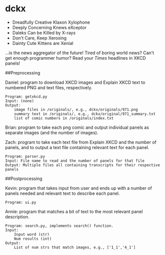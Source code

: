 # dckx

* Dreadfully Creative Klaxon Xylophone
* Deeply Concerning Knews eXceptor
* Daleks Can be Killed by X-rays
* Don't Care, Keep Xeroxing
* Dainty Cute Kittens are Xenial

...is the news aggregator of the future! Tired of boring world news? Can't
get enough programmer humor? Read your *Times* headlines in XKCD panels!

##Preprocessing

Daniel: program to download XKCD images and Explain XKCD text to numbered
PNG and text files, respectively.

	Program: getxkcd.py
	Input: (none)
	Output:
		image files in /originals/, e.g., dckx/originals/971.png
		summary text in /originals/, e.g., dckx/original/971_summary.txt
		list of comic numbers in /originals/index.txt

Brian: program to take each png comic and output individual panels as
separate images (and the number of images).

Zach: program to take each text file from Explain XKCD and the number of
panels, and to output a text file containing relevant text for each panel.

	Program: parser.py
	Input: File name to read and the number of panels for that file
	Output: Multiple files all containing transcripts for their respective panels

##Postprocessing

Kevin: program that takes input from user and ends up with a number of panels
needed and relevant text to describe each panel.

	Program: ui.py

Annie: program that matches a bit of text to the most relevant panel
description.

	Program: search.py, implements search() function.
	Input:
		Input word (str)
		Num results (int)
	Output:
		List of num strs that match images, e.g., ['1_1','4_1']
	

